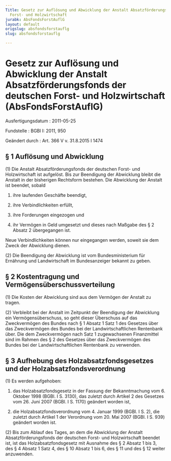 ```yaml
---
Title: Gesetz zur Auflösung und Abwicklung der Anstalt Absatzförderungsfonds der deutschen
  Forst- und Holzwirtschaft
jurabk: AbsFondsForstAuflG
layout: default
origslug: absfondsforstauflg
slug: absfondsforstauflg

---
```


# Gesetz zur Auflösung und Abwicklung der Anstalt Absatzförderungsfonds der deutschen Forst- und Holzwirtschaft (AbsFondsForstAuflG)

Ausfertigungsdatum
:   2011-05-25

Fundstelle
:   BGBl I: 2011, 950

Geändert durch
:   Art. 366 V v. 31.8.2015 I 1474


## § 1 Auflösung und Abwicklung

(1) Die Anstalt Absatzförderungsfonds der deutschen Forst- und
Holzwirtschaft ist aufgelöst. Bis zur Beendigung der Abwicklung bleibt
die Anstalt in der bisherigen Rechtsform bestehen. Die Abwicklung der
Anstalt ist beendet, sobald

1.  ihre laufenden Geschäfte beendigt,


2.  ihre Verbindlichkeiten erfüllt,


3.  ihre Forderungen eingezogen und


4.  ihr Vermögen in Geld umgesetzt und dieses nach Maßgabe des § 2 Absatz
    2 übergegangen ist.



Neue Verbindlichkeiten können nur eingegangen werden, soweit sie dem
Zweck der Abwicklung dienen.

(2) Die Beendigung der Abwicklung ist vom Bundesministerium für
Ernährung und Landwirtschaft im Bundesanzeiger bekannt zu geben.


## § 2 Kostentragung und Vermögensüberschussverteilung

(1) Die Kosten der Abwicklung sind aus dem Vermögen der Anstalt zu
tragen.

(2) Verbleibt bei der Anstalt im Zeitpunkt der Beendigung der
Abwicklung ein Vermögensüberschuss, so geht dieser Überschuss auf das
Zweckvermögen des Bundes nach § 1 Absatz 1 Satz 1 des Gesetzes über
das Zweckvermögen des Bundes bei der Landwirtschaftlichen Rentenbank
über. Die dem Zweckvermögen nach Satz 1 zugewachsenen Finanzmittel
sind im Rahmen des § 2 des Gesetzes über das Zweckvermögen des Bundes
bei der Landwirtschaftlichen Rentenbank zu verwenden.


## § 3 Aufhebung des Holzabsatzfondsgesetzes und der Holzabsatzfondsverordnung

(1) Es werden aufgehoben:

1.  das Holzabsatzfondsgesetz in der Fassung der Bekanntmachung vom 6.
    Oktober 1998 (BGBl. I S. 3130), das zuletzt durch Artikel 2 des
    Gesetzes vom 26. Juni 2007 (BGBl. I S. 1170) geändert worden ist,


2.  die Holzabsatzfondsverordnung vom 4. Januar 1999 (BGBl. I S. 2), die
    zuletzt durch Artikel 1 der Verordnung vom 20. Mai 2007 (BGBl. I S.
    939) geändert worden ist.




(2) Bis zum Ablauf des Tages, an dem die Abwicklung der Anstalt
Absatzförderungsfonds der deutschen Forst- und Holzwirtschaft beendet
ist, ist das Holzabsatzfondsgesetz mit Ausnahme des § 2 Absatz 1 bis
3, des § 4 Absatz 1 Satz 4, des § 10 Absatz 1 bis 6, des § 11 und des
§ 12 weiter anzuwenden.


